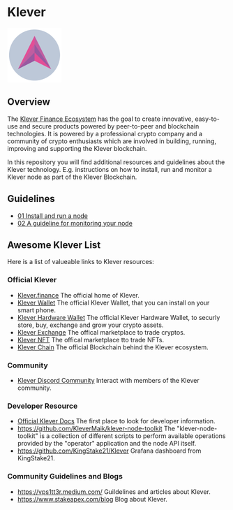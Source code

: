 # Klever

![Klever Finance Ecosystem](./assets/logo.png)

## Overview

The [Klever Finance Ecosystem](https://klever.finance/) has the goal to create innovative, easy-to-use and secure products powered by peer-to-peer and blockchain technologies. It is powered by a professional crypto company and a community of crypto enthusiasts which are involved in building, running, improving and supporting the Klever blockchain.

In this repository you will find additional resources and guidelines about the Klever technology. E.g. instructions on how to install, run and monitor a Klever node as part of the Klever Blockchain.

## Guidelines

* [01 Install and run a node](01-node-setup.md)
* [02 A guideline for monitoring your node](02-monitoring.md)

## Awesome Klever List

Here is a list of valueable links to Klever resources:

### Official Klever

* [Klever.finance](https://klever.finance/) The official home of Klever.
* [Klever Wallet](https://klever.finance/wallet/) The official Klever Wallet, that you can install on your smart phone.
* [Klever Hardware Wallet](https://klever.finance/hardware-wallet/) The official Klever Hardware Wallet, to securly store, buy, exchange and grow your crypto assets.
* [Klever Exchange](https://klever.io/) The offical marketplace to trade cryptos.
* [Klever NFT](https://klever.io/nft) The offical marketplace tto trade NFTs.
* [Klever Chain](https://klever.finance/kleverchain/) The official Blockchain behind the Klever ecosystem.

### Community

* [Klever Discord Community](https://discord.gg/klever-io) Interact with members of the Klever community.

### Developer Resource

* [Official Klever Docs](https://docs.klever.finance) The first place to look for developer information.
* <https://github.com/KleverMaik/klever-node-toolkit> The "klever-node-toolkit" is a collection of different scripts to perform available operations provided by the "operator" application and the node API itself.
* <https://github.com/KingStake21/Klever> Grafana dashboard from KingStake21.

### Community Guidelines and Blogs

* <https://vps1tt3r.medium.com/> Guildelines and articles about Klever.
* <https://www.stakeapex.com/blog> Blog about Klever.

